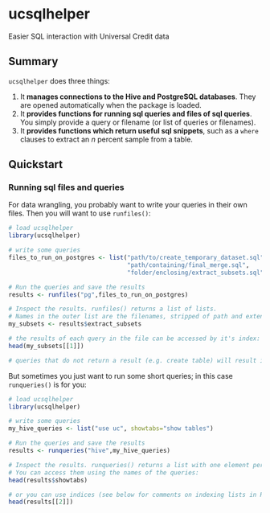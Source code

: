 # ucsqlhelper
Easier SQL interaction with Universal Credit data

## Summary
`ucsqlhelper` does three things:

1. It **manages connections to the Hive and PostgreSQL databases**. They are opened automatically when the package is loaded.
1. It **provides functions for running sql queries and files of sql queries**. You simply provide a query or filename (or list of queries or filenames).
1. It **provides functions which return useful sql snippets**, such as a `where` clauses to extract an _n_ percent sample from a table.

## Quickstart

### Running sql files and queries

For data wrangling, you probably want to write your queries in their own files. Then you will want to use `runfiles()`:

```R
# load ucsqlhelper
library(ucsqlhelper)

# write some queries
files_to_run_on_postgres <- list("path/to/create_temporary_dataset.sql",
                                 "path/containing/final_merge.sql",
                                 "folder/enclosing/extract_subsets.sql")

# Run the queries and save the results
results <- runfiles("pg",files_to_run_on_postgres)

# Inspect the results. runfiles() returns a list of lists.
# Names in the outer list are the filenames, stripped of path and extension:
my_subsets <- results$extract_subsets

# the results of each query in the file can be accessed by it's index:
head(my_subsets[[1]])

# queries that do not return a result (e.g. create table) will result in an empty list.
```

But sometimes you just want to run some short queries; in this case `runqueries()` is for you:

```R
# load ucsqlhelper
library(ucsqlhelper)

# write some queries
my_hive_queries <- list("use uc", showtabs="show tables")

# Run the queries and save the results
results <- runqueries("hive",my_hive_queries)

# Inspect the results. runqueries() returns a list with one element per query.
# You can access them using the names of the queries:
head(results$showtabs)

# or you can use indices (see below for comments on indexing lists in R):
head(results[[2]])
```


